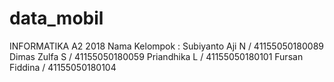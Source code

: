# data_mobil
INFORMATIKA A2 2018
Nama Kelompok :
Subiyanto Aji N / 41155050180089
Dimas Zulfa S / 41155050180059
Priandhika L / 41155050180101
Fursan Fiddina / 41155050180104
